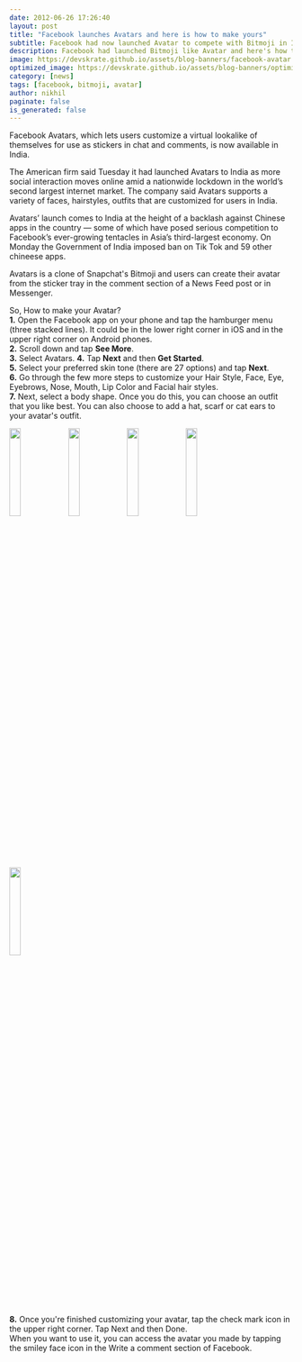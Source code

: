 ```yaml
---
date: 2012-06-26 17:26:40
layout: post
title: "Facebook launches Avatars and here is how to make yours"
subtitle: Facebook had now launched Avatar to compete with Bitmoji in India
description: Facebook had launched Bitmoji like Avatar and here's how to make yours
image: https://devskrate.github.io/assets/blog-banners/facebook-avatar.jpg
optimized_image: https://devskrate.github.io/assets/blog-banners/optimized/facebook-avatar.webp
category: [news]
tags: [facebook, bitmoji, avatar]
author: nikhil
paginate: false
is_generated: false
---
```


Facebook Avatars, which lets users customize a virtual lookalike of themselves for use as stickers in chat and comments, is now available in India.

The American firm said Tuesday it had launched Avatars to India as more social interaction moves online amid a nationwide lockdown in the world’s second largest internet market. The company said Avatars supports a variety of faces, hairstyles, outfits that are customized for users in India.

Avatars’ launch comes to India at the height of a backlash against Chinese apps in the country — some of which have posed serious competition to Facebook’s ever-growing tentacles in Asia’s third-largest economy. On Monday the Government of India imposed ban on Tik Tok and 59 other chineese apps.

Avatars is a clone of Snapchat's Bitmoji and users can create their avatar from the sticker tray in the comment section of a News Feed post or in Messenger.

So, How to make your Avatar?  
**1.** Open the Facebook app on your phone and tap the hamburger menu (three stacked lines). It could be in the lower right corner in iOS and in the upper right corner on Android phones.  
**2.** Scroll down and tap **See More**.  
**3.** Select Avatars.
**4.** Tap **Next** and then **Get Started**.  
**5.** Select your preferred skin tone (there are 27 options) and tap **Next**.  
**6.** Go through the few more steps to customize your Hair Style, Face, Eye, Eyebrows, Nose, Mouth, Lip Color and Facial hair styles.  
**7.** Next, select a body shape. Once you do this, you can choose an outfit that you like best. You can also choose to add a hat, scarf or cat ears to your avatar's outfit.

<a href="https://devskrate.github.io/assets/images/facebook/avatar5.webp" data-lightbox="image-1" data-title="Facebook Avatar"><img width="20%" src="https://devskrate.github.io/assets/images/facebook/avatar5.webp"></a>
<a href="https://devskrate.github.io/assets/images/facebook/avatar1.webp" data-lightbox="image-1" data-title="Facebook Avatar"><img width="20%" src="https://devskrate.github.io/assets/images/facebook/avatar1.webp"></a>
<a href="https://devskrate.github.io/assets/images/facebook/avatar2.webp" data-lightbox="image-1" data-title="Facebook Avatar"><img width="20%" src="https://devskrate.github.io/assets/images/facebook/avatar2.webp"></a>
<a href="https://devskrate.github.io/assets/images/facebook/avatar3.webp" data-lightbox="image-1" data-title="Facebook Avatar"><img width="20%" src="https://devskrate.github.io/assets/images/facebook/avatar3.webp"></a>
<a href="https://devskrate.github.io/assets/images/facebook/avatar6.webp" data-lightbox="image-1" data-title="Facebook Avatar"><img width="20%" src="https://devskrate.github.io/assets/images/facebook/avatar6.webp"></a>

**8.** Once you're finished customizing your avatar, tap the check mark icon in the upper right corner. Tap Next and then Done.  
When you want to use it, you can access the avatar you made by tapping the smiley face icon in the Write a comment section of Facebook.

